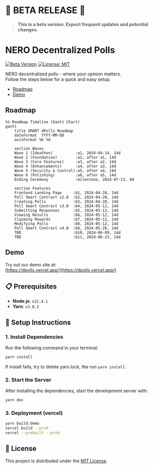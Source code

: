 # 🚨 **BETA RELEASE** 🚨

> **This is a beta version. Expect frequent updates and potential changes.**  

# NERO Decentralized Polls

[![Beta Version](https://img.shields.io/badge/version-beta-orange.svg)](#)
[![License: MIT](https://img.shields.io/badge/License-MIT-blue.svg)](LICENSE)  

NERO decentralized polls - where your opinion matters.  
Follow the steps below for a quick and easy setup.


* [Roadmap](#roadmap)
* [Demo](#demo)

## Roadmap

```mermaid
%% Roadmap Timeline (Gantt Chart)
gantt
    title SMART dPolls Roadmap
    dateFormat  YYYY-MM-DD
    axisFormat %b %d

    section Waves
    Wave 1 (Ideathon)          :a1, 2024-04-14, 14d
    Wave 2 (Foundation)        :a2, after a1, 14d
    Wave 3 (Core Features)     :a3, after a2, 14d
    Wave 4 (Enhancements)      :a4, after a3, 14d
    Wave 5 (Security & Control):a5, after a4, 14d
    Wave 6 (Polishing)         :a6, after a5, 14d
    Ending Ceremony            :milestone, 2024-07-13, 0d

    section Features
    Frontend Landing Page     :b1, 2024-04-28, 14d
    Poll Smart Contract v2.0  :b2, 2024-04-28, 14d
    Creating Polls            :b3, 2024-04-28, 14d
    Poll Smart Contract v3.0  :b4, 2024-05-12, 14d
    Submitting Responses      :b5, 2024-05-12, 14d
    Viewing Results           :b6, 2024-05-12, 14d
    Claiming Rewards          :b7, 2024-05-12, 14d
    Modifying Polls           :b8, 2024-05-12, 14d
    Poll Smart Contract v4.0  :b9, 2024-05-26, 14d
    TBD                       :b10, 2024-06-09, 14d
    TBD                       :b11, 2024-06-23, 14d
```

## Demo

Try out our demo site at:  
[https://dpolls.vercel.app/](https://dpolls.vercel.app/)

## 📋 Prerequisites

- **Node.js**: `v22.4.1`
- **Yarn**: `v3.8.3`

## 🚀 Setup Instructions

### 1. Install Dependencies

Run the following command in your terminal:

```bash
yarn install
```

If install fails, try to delete yarn.lock, the run `yarn install`.

### 2. Start the Server

After installing the dependencies, start the development server with:

```bash
yarn dev
```

### 3. Deployment (vercel)

```bash
yarn build:demo
vercel build --prod
vercel --prebuilt --prod
```

## 📄 License

This project is distributed under the [MIT License](LICENSE).
